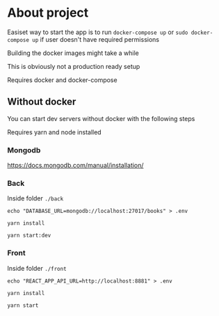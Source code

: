 # About project

Easiset way to start the app is to run `docker-compose up` or `sudo docker-compose up` if user doesn't have required permissions

Building the docker images might take a while

This is obviously not a production ready setup

Requires docker and docker-compose

## Without docker

You can start dev servers without docker with the following steps

Requires yarn and node installed

### Mongodb

https://docs.mongodb.com/manual/installation/

### Back

Inside folder `./back`

`echo "DATABASE_URL=mongodb://localhost:27017/books" > .env`

`yarn install`

`yarn start:dev`

### Front

Inside folder `./front`

`echo "REACT_APP_API_URL=http://localhost:8881" > .env`

`yarn install`

`yarn start`
